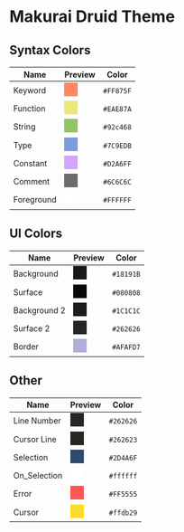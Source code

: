 # Makurai Druid Theme

## Syntax Colors
| Name      | Preview | Color          |
|-----------|---------|----------------|
| Keyword   | ![keyword](../../dogs/druid/keyword.png) | `#FF875F` |
| Function  | ![function](../../dogs/druid/function.png) | `#EAE87A` |
| String    | ![string](../../dogs/druid/string.png) | `#92c468` |
| Type      | ![type](../../dogs/druid/type.png) | `#7C9EDB` |
| Constant  | ![constant](../../dogs/druid/constant.png) | `#D2A6FF` |
| Comment   | ![comment](../../dogs/druid/comment.png) | `#6C6C6C` |
| Foreground| ![foreground](../../dogs/druid/foreground.png) | `#FFFFFF` |

## UI Colors
| Name          | Preview | Color           |
|---------------|---------|-----------------|
| Background    | ![bg](../../dogs/druid/bg.png) | `#18191B` |
| Surface       | ![surface](../../dogs/druid/surface.png) | `#080808` |
| Background 2  | ![bg_alt](../../dogs/druid/bg_alt.png) | `#1C1C1C` |
| Surface 2     | ![surface_alt](../../dogs/druid/surface_alt.png) | `#262626` |
| Border        | ![border](../../dogs/druid/border.png) | `#AFAFD7` |

## Other
| Name         | Preview | Color           |
|--------------|---------|-----------------|
| Line Number  | ![line_nr](../../dogs/druid/line_nr.png) | `#262626` |
| Cursor Line  | ![cursor_line](../../dogs/druid/cursor_line.png) | `#262623` |
| Selection    | ![selection](../../dogs/druid/selection.png) | `#2D4A6F` |
| On_Selection | ![on_selection](../../dogs/druid/on_selection.png) | `#ffffff` |
| Error        | ![error](../../dogs/druid/error.png) | `#FF5555` |
| Cursor       | ![cursor](../../dogs/druid/cursor.png) | `#ffdb29` |